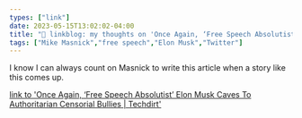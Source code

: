 ```yaml
---
types: ["link"]
date: 2023-05-15T13:02:02-04:00
title: "🔗 linkblog: my thoughts on 'Once Again, ‘Free Speech Absolutist’ Elon Musk Caves To Authoritarian Censorial Bullies | Techdirt'"
tags: ["Mike Masnick","free speech","Elon Musk","Twitter"]
---
```

I know I can always count on Masnick to write this article when a story like this comes up.  
 

[link to 'Once Again, ‘Free Speech Absolutist’ Elon Musk Caves To Authoritarian Censorial Bullies | Techdirt'](https://www.techdirt.com/2023/05/15/once-again-free-speech-absolutist-elon-musk-caves-to-authoritarian-censorial-bullies/)
